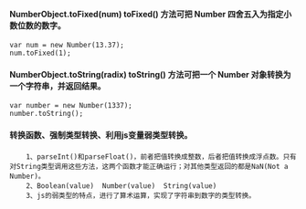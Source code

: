 ####  NumberObject.toFixed(num) toFixed() 方法可把 Number 四舍五入为指定小数位数的数字。

    var num = new Number(13.37);
    num.toFixed(1);

#### NumberObject.toString(radix)  toString() 方法可把一个 Number 对象转换为一个字符串，并返回结果。

    var number = new Number(1337);
    number.toString();

#### 转换函数、强制类型转换、利用js变量弱类型转换。

        1、parseInt()和parseFloat()，前者把值转换成整数，后者把值转换成浮点数。只有对String类型调用这些方法，这两个函数才能正确运行；对其他类型返回的都是NaN(Not a Number)。
        2、Boolean(value)  Number(value)  String(value)
        3、js的弱类型的特点，进行了算术运算，实现了字符串到数字的类型转换。
